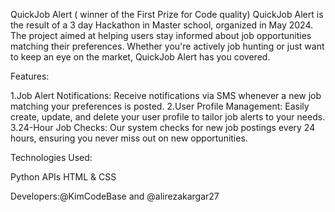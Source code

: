 QuickJob Alert ( winner of the First Prize for Code quality)
QuickJob Alert is  the result of a 3 day Hackathon in Master school, organized in May 2024. The project aimed at helping users stay informed about job opportunities matching their preferences. Whether you're actively job hunting or just want to keep an eye on the market, QuickJob Alert has you covered.

Features:

1.Job Alert Notifications: Receive notifications via SMS whenever a new job matching your preferences is posted.
2.User Profile Management: Easily create, update, and delete your user profile to tailor job alerts to your needs.
3.24-Hour Job Checks: Our system checks for new job postings every 24 hours, ensuring you never miss out on new opportunities.

Technologies Used:

Python
APIs
HTML & CSS

Developers:@KimCodeBase and @alirezakargar27
